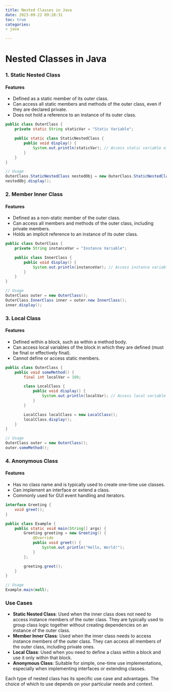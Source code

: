 ```yaml
---
title: Nested Classes in Java
date: 2023-09-22 09:28:31
toc: true  
categories:  
- java  

---
```


# Nested Classes in Java

### 1. Static Nested Class

#### Features

- Defined as a static member of its outer class.
- Can access all static members and methods of the outer class, even if they are declared private.
- Does not hold a reference to an instance of its outer class.

```java
public class OuterClass {
    private static String staticVar = "Static Variable";

    public static class StaticNestedClass {
        public void display() {
            System.out.println(staticVar); // Access static variable of outer class
        }
    }
}

// Usage
OuterClass.StaticNestedClass nestedObj = new OuterClass.StaticNestedClass();
nestedObj.display();
```

### 2. Member Inner Class

#### Features

- Defined as a non-static member of the outer class.
- Can access all members and methods of the outer class, including private members.
- Holds an implicit reference to an instance of its outer class.

```java
public class OuterClass {
    private String instanceVar = "Instance Variable";

    public class InnerClass {
        public void display() {
            System.out.println(instanceVar); // Access instance variable of outer class
        }
    }
}

// Usage
OuterClass outer = new OuterClass();
OuterClass.InnerClass inner = outer.new InnerClass();
inner.display();
```

### 3. Local Class

#### Features

- Defined within a block, such as within a method body.
- Can access local variables of the block in which they are defined (must be final or effectively final).
- Cannot define or access static members.

```java
public class OuterClass {
    public void someMethod() {
        final int localVar = 100;

        class LocalClass {
            public void display() {
                System.out.println(localVar); // Access local variable
            }
        }

        LocalClass localClass = new LocalClass();
        localClass.display();
    }
}

// Usage
OuterClass outer = new OuterClass();
outer.someMethod();
```

### 4. Anonymous Class

#### Features

- Has no class name and is typically used to create one-time use classes.
- Can implement an interface or extend a class.
- Commonly used for GUI event handling and iterators.

```java
interface Greeting {
    void greet();
}

public class Example {
    public static void main(String[] args) {
        Greeting greeting = new Greeting() {
            @Override
            public void greet() {
                System.out.println("Hello, World!");
            }
        };

        greeting.greet();
    }
}

// Usage
Example.main(null);
```

### Use Cases

- **Static Nested Class**: Used when the inner class does not need to access instance members of the outer class. They are typically used to group class logic together without creating dependencies on an instance of the outer class.
- **Member Inner Class**: Used when the inner class needs to access instance members of the outer class. They can access all members of the outer class, including private ones.
- **Local Class**: Used when you need to define a class within a block and use it only within that block.
- **Anonymous Class**: Suitable for simple, one-time use implementations, especially when implementing interfaces or extending classes.

Each type of nested class has its specific use case and advantages. The choice of which to use depends on your particular needs and context.